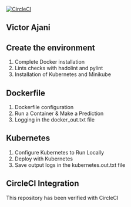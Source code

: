 [![CircleCI](https://circleci.com/gh/karimg75/Operationalize-a-Machine-Learning-Microservice-API.svg?style=svg)](https://app.circleci.com/pipelines/github/PortneufCoder/Machine-Learning-Microservice-Api)

## Victor Ajani

## Create the environment

 1. Complete Docker installation
 2. Lints checks with hadolint and pylint
 3. Installation of Kubernetes and Minikube

## Dockerfile

 1. Dockerfile configuration
 2. Run a Container & Make a Prediction
 3. Logging in the docker_out.txt file

## Kubernetes

 1. Configure Kubernetes to Run Locally
 2. Deploy with Kubernetes
 3. Save output logs in the kubernetes.out.txt file

## CircleCI Integration

This repository has been verified with CircleCI
